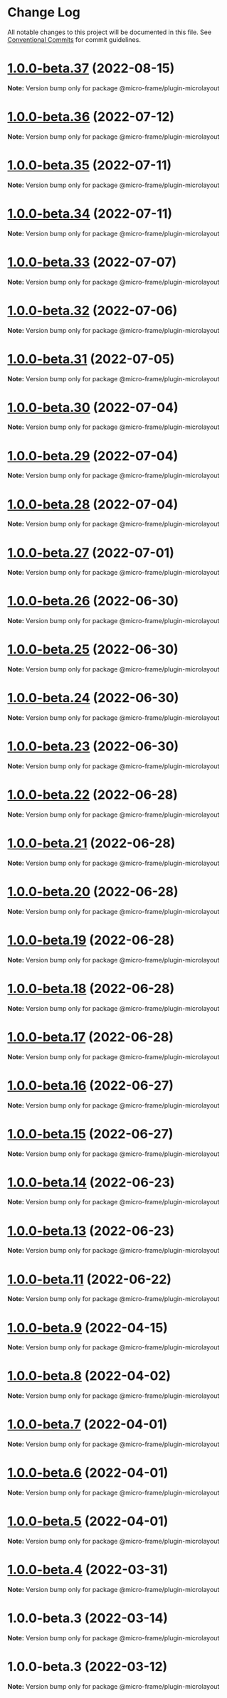 # Change Log

All notable changes to this project will be documented in this file.
See [Conventional Commits](https://conventionalcommits.org) for commit guidelines.

# [1.0.0-beta.37](http://58.22.61.222:18001/bgtech-fe/micro-frame/compare/@micro-frame/plugin-microlayout@1.0.0-beta.36...@micro-frame/plugin-microlayout@1.0.0-beta.37) (2022-08-15)

**Note:** Version bump only for package @micro-frame/plugin-microlayout





# [1.0.0-beta.36](http://58.22.61.222:18001/bgtech-fe/micro-frame/compare/@micro-frame/plugin-microlayout@1.0.0-beta.35...@micro-frame/plugin-microlayout@1.0.0-beta.36) (2022-07-12)

**Note:** Version bump only for package @micro-frame/plugin-microlayout





# [1.0.0-beta.35](http://58.22.61.222:18001/bgtech-fe/micro-frame/compare/@micro-frame/plugin-microlayout@1.0.0-beta.34...@micro-frame/plugin-microlayout@1.0.0-beta.35) (2022-07-11)

**Note:** Version bump only for package @micro-frame/plugin-microlayout





# [1.0.0-beta.34](http://58.22.61.222:18001/bgtech-fe/micro-frame/compare/@micro-frame/plugin-microlayout@1.0.0-beta.33...@micro-frame/plugin-microlayout@1.0.0-beta.34) (2022-07-11)

**Note:** Version bump only for package @micro-frame/plugin-microlayout





# [1.0.0-beta.33](http://58.22.61.222:18001/bgtech-fe/micro-frame/compare/@micro-frame/plugin-microlayout@1.0.0-beta.32...@micro-frame/plugin-microlayout@1.0.0-beta.33) (2022-07-07)

**Note:** Version bump only for package @micro-frame/plugin-microlayout





# [1.0.0-beta.32](http://58.22.61.222:18001/bgtech-fe/micro-frame/compare/@micro-frame/plugin-microlayout@1.0.0-beta.31...@micro-frame/plugin-microlayout@1.0.0-beta.32) (2022-07-06)

**Note:** Version bump only for package @micro-frame/plugin-microlayout





# [1.0.0-beta.31](http://58.22.61.222:18001/bgtech-fe/micro-frame/compare/@micro-frame/plugin-microlayout@1.0.0-beta.30...@micro-frame/plugin-microlayout@1.0.0-beta.31) (2022-07-05)

**Note:** Version bump only for package @micro-frame/plugin-microlayout





# [1.0.0-beta.30](http://58.22.61.222:18001/bgtech-fe/micro-frame/compare/@micro-frame/plugin-microlayout@1.0.0-beta.29...@micro-frame/plugin-microlayout@1.0.0-beta.30) (2022-07-04)

**Note:** Version bump only for package @micro-frame/plugin-microlayout





# [1.0.0-beta.29](http://58.22.61.222:18001/bgtech-fe/micro-frame/compare/@micro-frame/plugin-microlayout@1.0.0-beta.28...@micro-frame/plugin-microlayout@1.0.0-beta.29) (2022-07-04)

**Note:** Version bump only for package @micro-frame/plugin-microlayout





# [1.0.0-beta.28](http://58.22.61.222:18001/bgtech-fe/micro-frame/compare/@micro-frame/plugin-microlayout@1.0.0-beta.27...@micro-frame/plugin-microlayout@1.0.0-beta.28) (2022-07-04)

**Note:** Version bump only for package @micro-frame/plugin-microlayout





# [1.0.0-beta.27](http://58.22.61.222:18001/bgtech-fe/micro-frame/compare/@micro-frame/plugin-microlayout@1.0.0-beta.26...@micro-frame/plugin-microlayout@1.0.0-beta.27) (2022-07-01)

**Note:** Version bump only for package @micro-frame/plugin-microlayout





# [1.0.0-beta.26](http://58.22.61.222:18001/bgtech-fe/micro-frame/compare/@micro-frame/plugin-microlayout@1.0.0-beta.25...@micro-frame/plugin-microlayout@1.0.0-beta.26) (2022-06-30)

**Note:** Version bump only for package @micro-frame/plugin-microlayout





# [1.0.0-beta.25](http://58.22.61.222:18001/bgtech-fe/micro-frame/compare/@micro-frame/plugin-microlayout@1.0.0-beta.24...@micro-frame/plugin-microlayout@1.0.0-beta.25) (2022-06-30)

**Note:** Version bump only for package @micro-frame/plugin-microlayout





# [1.0.0-beta.24](http://58.22.61.222:18001/bgtech-fe/micro-frame/compare/@micro-frame/plugin-microlayout@1.0.0-beta.23...@micro-frame/plugin-microlayout@1.0.0-beta.24) (2022-06-30)

**Note:** Version bump only for package @micro-frame/plugin-microlayout





# [1.0.0-beta.23](http://58.22.61.222:18001/bgtech-fe/micro-frame/compare/@micro-frame/plugin-microlayout@1.0.0-beta.22...@micro-frame/plugin-microlayout@1.0.0-beta.23) (2022-06-30)

**Note:** Version bump only for package @micro-frame/plugin-microlayout





# [1.0.0-beta.22](http://58.22.61.222:18001/bgtech-fe/micro-frame/compare/@micro-frame/plugin-microlayout@1.0.0-beta.21...@micro-frame/plugin-microlayout@1.0.0-beta.22) (2022-06-28)

**Note:** Version bump only for package @micro-frame/plugin-microlayout





# [1.0.0-beta.21](http://58.22.61.222:18001/bgtech-fe/micro-frame/compare/@micro-frame/plugin-microlayout@1.0.0-beta.20...@micro-frame/plugin-microlayout@1.0.0-beta.21) (2022-06-28)

**Note:** Version bump only for package @micro-frame/plugin-microlayout





# [1.0.0-beta.20](http://58.22.61.222:18001/bgtech-fe/micro-frame/compare/@micro-frame/plugin-microlayout@1.0.0-beta.19...@micro-frame/plugin-microlayout@1.0.0-beta.20) (2022-06-28)

**Note:** Version bump only for package @micro-frame/plugin-microlayout





# [1.0.0-beta.19](http://58.22.61.222:18001/bgtech-fe/micro-frame/compare/@micro-frame/plugin-microlayout@1.0.0-beta.18...@micro-frame/plugin-microlayout@1.0.0-beta.19) (2022-06-28)

**Note:** Version bump only for package @micro-frame/plugin-microlayout





# [1.0.0-beta.18](http://58.22.61.222:18001/bgtech-fe/micro-frame/compare/@micro-frame/plugin-microlayout@1.0.0-beta.17...@micro-frame/plugin-microlayout@1.0.0-beta.18) (2022-06-28)

**Note:** Version bump only for package @micro-frame/plugin-microlayout





# [1.0.0-beta.17](http://58.22.61.222:18001/bgtech-fe/micro-frame/compare/@micro-frame/plugin-microlayout@1.0.0-beta.16...@micro-frame/plugin-microlayout@1.0.0-beta.17) (2022-06-28)

**Note:** Version bump only for package @micro-frame/plugin-microlayout





# [1.0.0-beta.16](http://58.22.61.222:18001/bgtech-fe/micro-frame/compare/@micro-frame/plugin-microlayout@1.0.0-beta.15...@micro-frame/plugin-microlayout@1.0.0-beta.16) (2022-06-27)

**Note:** Version bump only for package @micro-frame/plugin-microlayout





# [1.0.0-beta.15](http://58.22.61.222:18001/bgtech-fe/micro-frame/compare/@micro-frame/plugin-microlayout@1.0.0-beta.14...@micro-frame/plugin-microlayout@1.0.0-beta.15) (2022-06-27)

**Note:** Version bump only for package @micro-frame/plugin-microlayout





# [1.0.0-beta.14](http://58.22.61.222:18001/bgtech-fe/micro-frame/compare/@micro-frame/plugin-microlayout@1.0.0-beta.13...@micro-frame/plugin-microlayout@1.0.0-beta.14) (2022-06-23)

**Note:** Version bump only for package @micro-frame/plugin-microlayout





# [1.0.0-beta.13](http://58.22.61.222:18001/bgtech-fe/micro-frame/compare/@micro-frame/plugin-microlayout@1.0.0-beta.11...@micro-frame/plugin-microlayout@1.0.0-beta.13) (2022-06-23)

**Note:** Version bump only for package @micro-frame/plugin-microlayout





# [1.0.0-beta.11](http://58.22.61.222:18001/bgtech-fe/micro-frame/compare/@micro-frame/plugin-microlayout@1.0.0-beta.9...@micro-frame/plugin-microlayout@1.0.0-beta.11) (2022-06-22)

**Note:** Version bump only for package @micro-frame/plugin-microlayout





# [1.0.0-beta.9](http://58.22.61.222:18001/bgtech-fe/micro-frame/compare/@micro-frame/plugin-microlayout@1.0.0-beta.8...@micro-frame/plugin-microlayout@1.0.0-beta.9) (2022-04-15)

**Note:** Version bump only for package @micro-frame/plugin-microlayout





# [1.0.0-beta.8](http://58.22.61.222:18001/bgtech-fe/micro-frame/compare/@micro-frame/plugin-microlayout@1.0.0-beta.7...@micro-frame/plugin-microlayout@1.0.0-beta.8) (2022-04-02)

**Note:** Version bump only for package @micro-frame/plugin-microlayout





# [1.0.0-beta.7](http://58.22.61.222:18001/bgtech-fe/micro-frame/compare/@micro-frame/plugin-microlayout@1.0.0-beta.6...@micro-frame/plugin-microlayout@1.0.0-beta.7) (2022-04-01)

**Note:** Version bump only for package @micro-frame/plugin-microlayout





# [1.0.0-beta.6](http://58.22.61.222:18001/bgtech-fe/micro-frame/compare/@micro-frame/plugin-microlayout@1.0.0-beta.5...@micro-frame/plugin-microlayout@1.0.0-beta.6) (2022-04-01)

**Note:** Version bump only for package @micro-frame/plugin-microlayout





# [1.0.0-beta.5](http://58.22.61.222:18001/bgtech-fe/micro-frame/compare/@micro-frame/plugin-microlayout@1.0.0-beta.4...@micro-frame/plugin-microlayout@1.0.0-beta.5) (2022-04-01)

**Note:** Version bump only for package @micro-frame/plugin-microlayout





# [1.0.0-beta.4](http://58.22.61.222:18001/bgtech-fe/micro-frame/compare/@micro-frame/plugin-microlayout@1.0.0-beta.3...@micro-frame/plugin-microlayout@1.0.0-beta.4) (2022-03-31)

**Note:** Version bump only for package @micro-frame/plugin-microlayout





# 1.0.0-beta.3 (2022-03-14)

**Note:** Version bump only for package @micro-frame/plugin-microlayout





# 1.0.0-beta.3 (2022-03-12)

**Note:** Version bump only for package @micro-frame/plugin-microlayout
